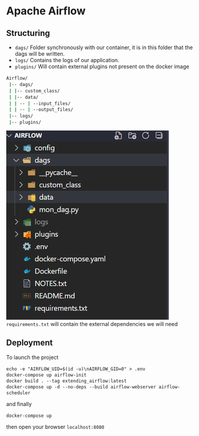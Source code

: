 
# Apache Airflow

## Structuring
- `dags/` Folder synchronously with our container, it is in this folder that the dags will be written.
- `logs/` Contains the logs of our application.
- `plugins/` Will contain external plugins not present on the docker image

```bash
Airflow/
 |-- dags/
 | |-- custom_class/
 | |-- data/
 | | -- | --input_files/
 | | -- | --output_files/
 |-- logs/
 |-- plugins/
```

![Structure](img/structure.PNG)
`requirements.txt` will contain the external dependencies we will need

## Deployment

To launch the project
```
echo -e "AIRFLOW_UID=$(id -u)\nAIRFLOW_GID=0" > .env
docker-compose up airflow-init
docker build . --tag extending_airflow:latest
docker-compose up -d --no-deps --build airflow-webserver airflow-scheduler
```
and finally
```
docker-compose up 
```

then open your browser `localhost:8080`

